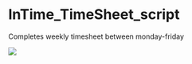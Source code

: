 # InTime_TimeSheet_script
 Completes weekly timesheet between monday-friday

![](https://i.imgur.com/KzeskYt.gif)

